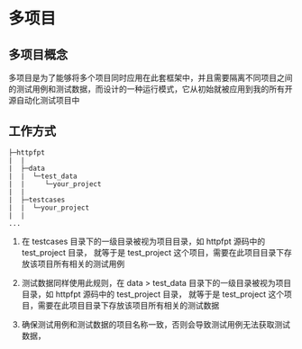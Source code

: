 # 多项目

## 多项目概念

多项目是为了能够将多个项目同时应用在此套框架中，并且需要隔离不同项目之间的测试用例和测试数据，而设计的一种运行模式，它从初始就被应用到我的所有开源自动化测试项目中

## 工作方式

```text:no-line-numbers
├─httpfpt
|  |
|  ├─data
|  |  └─test_data
|  |     └─your_project
|  |
|  ├─testcases
|  |  └─your_project
|  |
...
```

1. 在 testcases 目录下的一级目录被视为项目目录，如 httpfpt 源码中的 test_project 目录， 就等于是 test_project
   这个项目，需要在此项目目录下存放该项目所有相关的测试用例

2. 测试数据同样使用此规则，在 data > test_data 目录下的一级目录被视为项目目录，如 httpfpt 源码中的 test_project 目录， 就等于是
   test_project 这个项目，需要在此项目目录下存放该项目所有相关的测试数据

3. 确保测试用例和测试数据的项目名称一致，否则会导致测试用例无法获取测试数据，

